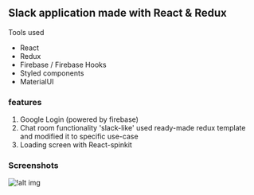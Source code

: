 ## Slack application made with React & Redux

Tools used

* React 
* Redux
* Firebase / Firebase Hooks
* Styled components
* MaterialUI


### features

1. Google Login (powered by firebase)
2. Chat room functionality 'slack-like' used ready-made redux template and modified it to specific use-case
3. Loading screen with React-spinkit


### Screenshots

![!alt img](https://i.ibb.co/KLXMbD8/slack-clone.png)